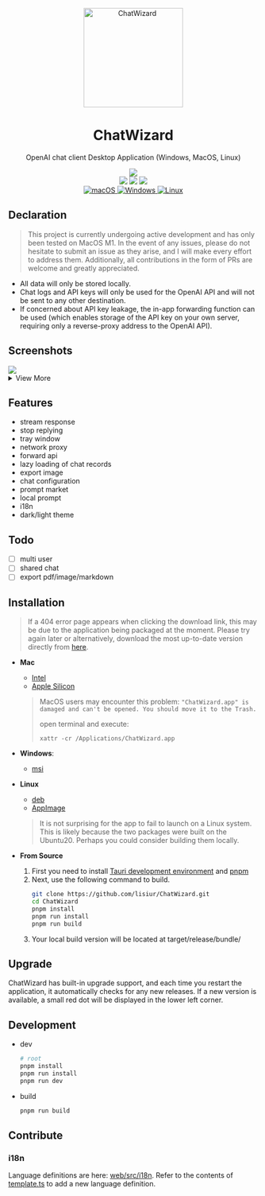 <p align=center>
  <img width="200" src="./assets/logo.png" alt="ChatWizard">
  <h1 align="center">ChatWizard</h1>
  <p align="center">OpenAI chat client Desktop Application (Windows, MacOS, Linux)</p>
</p>

<div align=center>
  <div align=center>
    <a href="./README-ZH_CN.md">
        <img src="https://img.shields.io/badge/%E7%AE%80%E4%BD%93%E4%B8%AD%E6%96%87-Simplified%20Chinese-blue" />
    </a>
  </div>
  <div>
    <img src="https://img.shields.io/github/package-json/v/lisiur/ChatWizard" />
    <img src="https://visitor-badge.glitch.me/badge?page_id=lisiur.ChatWizard" />
    <img src="https://img.shields.io/github/downloads/lisiur/ChatWizard/total" />
  </div>
  <div>
    <a href="https://github.com/lisiur/ChatWizard/releases/latest">
      <img alt="macOS" src="https://img.shields.io/badge/-macOS-black?logo=apple&logoColor=white" />
    </a>
    <a href="https://github.com/lisiur/ChatWizard/releases/latest">
      <img alt="Windows" src="https://img.shields.io/badge/-Windows-blue?logo=windows&logoColor=white" />
    </a>
    <a href="https://github.com/lisiur/ChatWizard/releases/latest">
      <img alt="Linux" src="https://img.shields.io/badge/-Linux-yellow?logo=linux&logoColor=white" />
    </a>
  </div>
</div>

## Declaration

> This project is currently undergoing active development and has only been tested on MacOS M1. In the event of any issues, please do not hesitate to submit an issue as they arise, and I will make every effort to address them. Additionally, all contributions in the form of PRs are welcome and greatly appreciated.

- All data will only be stored locally.
- Chat logs and API keys will only be used for the OpenAI API and will not be sent to any other destination.
- If concerned about API key leakage, the in-app forwarding function can be used (which enables storage of the API key on your own server, requiring only a reverse-proxy address to the OpenAI API).


## Screenshots

<img src="./assets/slash-command.png" />

<details>
<summary>View More</summary>
<img src="./assets/casual-chat.png" />
<img src="./assets/chat.png" />
<img src="./assets/prompt.png" />
<img src="./assets/prompt-market.png" />
<img src="./assets/setting.png" />
<img src="./assets/tray-window.png" />
</details>

## Features

- stream response
- stop replying
- tray window
- network proxy
- forward api
- lazy loading of chat records
- export image
- chat configuration
- prompt market
- local prompt
- i18n
- dark/light theme

## Todo

- [ ] multi user
- [ ] shared chat
- [ ] export pdf/image/markdown

## Installation

> If a 404 error page appears when clicking the download link, this may be due to the application being packaged at the moment. Please try again later or alternatively, download the most up-to-date version directly from [here](https://github.com/lisiur/ChatWizard/releases/latest).

- **Mac**

    - [Intel](https://github.com/lisiur/ChatWizard/releases/download/v0.0.75/ChatWizard_0.0.75_x64.dmg)
    - [Apple Silicon](https://github.com/lisiur/ChatWizard/releases/download/v0.0.75/ChatWizard_0.0.75_aarch64.dmg)

    > MacOS users may encounter this problem: `"ChatWizard.app" is damaged and can't be opened. You should move it to the Trash.`
    > 
    > open terminal and execute:
    > 
    > ```shell
    > xattr -cr /Applications/ChatWizard.app
    > ```

- **Windows**: 

    - [msi](https://github.com/lisiur/ChatWizard/releases/download/v0.0.75/ChatWizard_0.0.75_x64_en-US.msi)

- **Linux**
    - [deb](https://github.com/lisiur/ChatWizard/releases/download/v0.0.75/chat-wizard_0.0.75_amd64.deb)
    - [AppImage](https://github.com/lisiur/ChatWizard/releases/download/v0.0.75/chat-wizard_0.0.75_amd64.AppImage)

    > It is not surprising for the app to fail to launch on a Linux system. This is likely because the two packages were built on the Ubuntu20. Perhaps you could consider building them locally.

- **From Source**

  1. First you need to install [Tauri development environment](https://tauri.app/v1/guides/getting-started/prerequisites) and [pnpm](https://pnpm.io/installation)
  2. Next, use the following command to build.
      ```bash
      git clone https://github.com/lisiur/ChatWizard.git
      cd ChatWizard
      pnpm install
      pnpm run install
      pnpm run build
      ```
  3. Your local build version will be located at target/release/bundle/<your platform>


## Upgrade

ChatWizard has built-in upgrade support, and each time you restart the application, it automatically checks for any new releases. If a new version is available, a small red dot will be displayed in the lower left corner.

## Development

- dev

    ```bash
    # root
    pnpm install
    pnpm run install
    pnpm run dev
    ```

- build

    ```bash
    pnpm run build
    ```

## Contribute

### i18n

Language definitions are here: [web/src/i18n](./web/src/i18n/). Refer to the contents of [template.ts](./web/src/i18n/template.ts) to add a new language definition.
